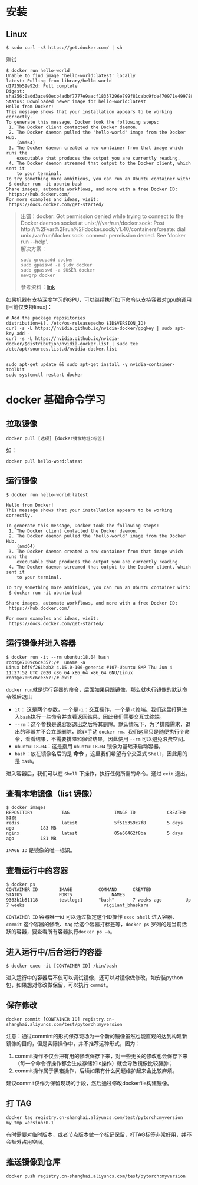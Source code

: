 # 安装
## Linux
```shell
$ sudo curl -sS https://get.docker.com/ | sh
```
测试
```shell
$ docker run hello-world
Unable to find image 'hello-world:latest' locally
latest: Pulling from library/hello-world
d1725b59e92d: Pull complete
Digest: sha256:0add3ace90ecb4adbf7777e9aacf18357296e799f81cabc9fde470971e499788
Status: Downloaded newer image for hello-world:latest
Hello from Docker!
This message shows that your installation appears to be working correctly.
To generate this message, Docker took the following steps:
 1. The Docker client contacted the Docker daemon.
 2. The Docker daemon pulled the "hello-world" image from the Docker Hub.
    (amd64)
 3. The Docker daemon created a new container from that image which runs the
    executable that produces the output you are currently reading.
 4. The Docker daemon streamed that output to the Docker client, which sent it
    to your terminal.
To try something more ambitious, you can run an Ubuntu container with:
 $ docker run -it ubuntu bash
Share images, automate workflows, and more with a free Docker ID:
 https://hub.docker.com/
For more examples and ideas, visit:
 https://docs.docker.com/get-started/
```
> 出错：docker: Got permission denied while trying to connect to the Docker daemon socket at unix:///var/run/docker.sock: Post http://%2Fvar%2Frun%2Fdocker.sock/v1.40/containers/create: dial unix /var/run/docker.sock: connect: permission denied.
See 'docker run --help'.  
> 解决方案：
> ```shell
> sudo groupadd docker
> sudo gpasswd -a $ldy docker
> sudo gpasswd -a $USER docker
> newgrp docker
> ```
> 参考资料：[link](https://blog.csdn.net/liangllhahaha/article/details/92077065)

如果机器有支持深度学习的GPU，可以继续执行如下命令以支持容器对gpu的调用[目前仅支持linux]：
```shell
# Add the package repositories
distribution=$(. /etc/os-release;echo $ID$VERSION_ID)
curl -s -L https://nvidia.github.io/nvidia-docker/gpgkey | sudo apt-key add -
curl -s -L https://nvidia.github.io/nvidia-docker/$distribution/nvidia-docker.list | sudo tee /etc/apt/sources.list.d/nvidia-docker.list


sudo apt-get update && sudo apt-get install -y nvidia-container-toolkit
sudo systemctl restart docker
```

# docker 基础命令学习

## 拉取镜像
```shell
docker pull [选项] [docker镜像地址:标签]
```

如：
```shell
docker pull hello-word:latest
```

## 运行镜像
```shell
$ docker run hello-world:latest

Hello from Docker!
This message shows that your installation appears to be working correctly.

To generate this message, Docker took the following steps:
 1. The Docker client contacted the Docker daemon.
 2. The Docker daemon pulled the "hello-world" image from the Docker Hub.
    (amd64)
 3. The Docker daemon created a new container from that image which runs the
    executable that produces the output you are currently reading.
 4. The Docker daemon streamed that output to the Docker client, which sent it
    to your terminal.

To try something more ambitious, you can run an Ubuntu container with:
 $ docker run -it ubuntu bash

Share images, automate workflows, and more with a free Docker ID:
 https://hub.docker.com/

For more examples and ideas, visit:
 https://docs.docker.com/get-started/
```

## 运行镜像并进入容器
```shell
$ docker run -it --rm ubuntu:18.04 bash
root@e7009c6ce357:/#  uname -a
Linux bff9f261bab2 4.15.0-106-generic #107-Ubuntu SMP Thu Jun 4 11:27:52 UTC 2020 x86_64 x86_64 x86_64 GNU/Linux
root@e7009c6ce357:/# exit
```
`docker run`就是运行容器的命令，后面如果只跟镜像，那么就执行镜像的默认命令然后退出
- `it`： 这是两个参数，一个是`-i`：交互操作，一个是`-t`终端。我们这里打算进入`bash`执行一些命令并查看返回结果，因此我们需要交互式终端。
- `--rm`：这个参数是说容器退出之后将其删除。默认情况下，为了排障需求，退出的容器并不会立即删除，除非手动 `docker rm`。我们这里只是随便执行个命令，看看结果，不需要排障和保留结果，因此使用 `--rm` 可以避免浪费空间。
- `ubuntu:18.04`：这是指用 `ubuntu:18.04` 镜像为基础来启动容器。
- `bash`：放在镜像名后的是 **命令** ，这里我们希望有个交互式 `Shell`，因此用的是 `bash`。

进入容器后，我们可以在 `Shell` 下操作，执行任何所需的命令。通过 `exit` 退出。

## 查看本地镜像（list 镜像）
```shell
$ docker images
REPOSITORY           TAG                 IMAGE ID            CREATED             SIZE
redis                latest              5f515359c7f8        5 days ago          183 MB
nginx                latest              05a60462f8ba        5 days ago          181 MB
```
`IMAGE ID` 是镜像的唯一标识。

## 查看运行中的容器
```shell
$ docker ps
CONTAINER ID        IMAGE          COMMAND      CREATED             STATUS              PORTS               NAMES
9363b1b51118        testlog:1      "bash"       7 weeks ago         Up 7 weeks                              vigilant_bhaskara
```
`CONTAINER ID` 容器唯一id 可以通过指定这个ID操作 `exec shell` 进入容器、`commit` 这个容器的修改、`tag` 给这个容器打标签等，`docker ps` 罗列的是当前活跃的容器，要查看所有容器执行`docker ps -a`。

## 进入运行中/后台运行的容器
```shell
$ docker exec -it [CONTAINER ID] /bin/bash
```
进入运行中的容器后不仅可以调试镜像，还可以对镜像做修改，如安装python包，如果想对修改做保留，可以执行 `commit`。

## 保存修改
```shell
docker commit [CONTAINER ID] registry.cn-shanghai.aliyuncs.com/test/pytorch:myversion
```
注意：通过commint的形式保存现场为一个新的镜像虽然也能直观的达到构建新镜像的目的，但是实际操作中，并不推荐这种形式，因为：
1. commit操作不仅会把有用的修改保存下来，对一些无关的修改也会保存下来（每一个命令行操作都会生成存储如ls操作）就会导致镜像比较臃肿；
2. commit操作属于黑箱操作，后续如果有什么问题维护起来会比较麻烦。 

建议commit仅作为保留现场的手段，然后通过修改dockerfile构建镜像。

## 打 TAG
```shell
docker tag registry.cn-shanghai.aliyuncs.com/test/pytorch:myversion my_tmp_version:0.1
```
有时需要对临时版本，或者节点版本做一个标记保留，打TAG标签非常好用，并不会额外占用空间。

## 推送镜像到仓库
```shell
docker push registry.cn-shanghai.aliyuncs.com/test/pytorch:myversion
```
